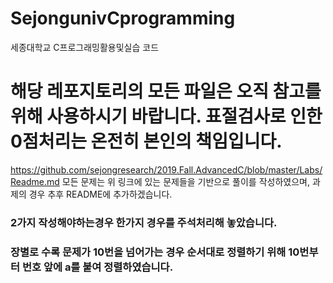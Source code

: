 # SejongunivCprogramming
세종대학교 C프로그래밍활용및실습 코드

# **해당 레포지토리의 모든 파일은 오직 참고를 위해 사용하시기 바랍니다. 표절검사로 인한 0점처리는 온전히 본인의 책임입니다.**


https://github.com/sejongresearch/2019.Fall.AdvancedC/blob/master/Labs/Readme.md
모든 문제는 위 링크에 있는 문제들을 기반으로 풀이를 작성하였으며, 과제의 경우 추후 README에 추가하겠습니다.


### 2가지 작성해야하는경우 한가지 경우를 주석처리해 놓았습니다.
### 장별로 수록 문제가 10번을 넘어가는 경우 순서대로 정렬하기 위해 10번부터 번호 앞에 a를 붙여 정렬하였습니다.
